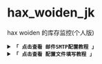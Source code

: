 # hax_woiden_jk
hax woiden 的库存监控(个人版)

<details>
  
<summary><code><strong>「 点击查看 邮件SMTP配置教程 」</strong></code></summary>
  
  
****
  [![ppoIN24.png](https://s1.ax1x.com/2023/04/06/ppoIN24.png)](https://imgse.com/i/ppoIN24)
  [![ppoIdM9.png](https://s1.ax1x.com/2023/04/06/ppoIdM9.png)](https://imgse.com/i/ppoIdM9)
  [![ppoIsIK.png](https://s1.ax1x.com/2023/04/06/ppoIsIK.png)](https://imgse.com/i/ppoIsIK)
  [![ppoI5Zt.png](https://s1.ax1x.com/2023/04/06/ppoI5Zt.png)](https://imgse.com/i/ppoI5Zt)
  [![ppoIXss.png](https://s1.ax1x.com/2023/04/06/ppoIXss.png)](https://imgse.com/i/ppoIXss)
  [![ppoIjLn.png](https://s1.ax1x.com/2023/04/06/ppoIjLn.png)](https://imgse.com/i/ppoIjLn)
  [![ppooBlQ.png](https://s1.ax1x.com/2023/04/06/ppooBlQ.png)](https://imgse.com/i/ppooBlQ)
****
  
  
</details>


<details>
  
<summary><code><strong>「 点击查看 配置文件填写教程 」</strong></code></summary>
  
  
****
  

## 配置文件填写教程
  
  
``` yaml
#yaml配置文件格式提醒
#1.冒号后面有空格
#2.缩进不能用tab，只能用空格
#3.-后面有空格
#4.字符串不用加引号
# yaml格式校验 https://www.bejson.com/validators/yaml_editor/
#smtp邮件发送 email: 后面不填任何东西
email:
#smtp服务器
  smtp: smtp.163.com
#smtp服务器端口
  port: 25
#发信邮箱
  from: 1@163.com
#发信邮箱密码 非邮箱密码而是创建的smtp的密码
  key: 1
#收信邮箱 可以多个
  to:
   - 1@qq.com
   - 1@gmail.com
# pushplus推送 官网 https://www.pushplus.plus/
push_plus:
#push_plus 你的token
  token: eed2d4c5b3f240b38a2d4e1f2c2fee7e
#推送通道
#不需要的通道可以注释掉 注释使用 # 开头
# 全部通道被注释之后关闭pushplus推送
  channel:
#mail 邮箱
    - mail
#微信
    - wechat
#企业微信
    - webhook
#钉钉
    - cp
#短信
    - sms



  
```
  
  
****
  
  
</details>
